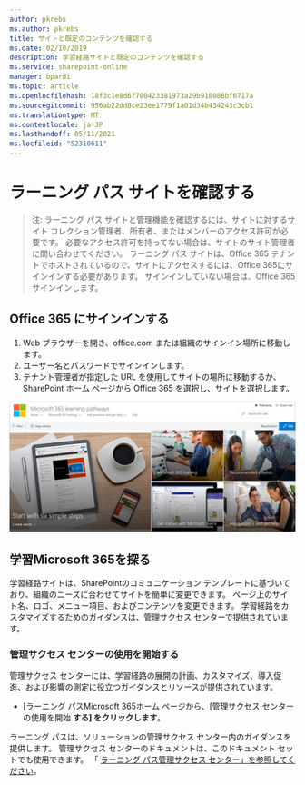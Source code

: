 ```yaml
---
author: pkrebs
ms.author: pkrebs
title: サイトと既定のコンテンツを確認する
ms.date: 02/10/2019
description: 学習経路サイトと既定のコンテンツを確認する
ms.service: sharepoint-online
manager: bpardi
ms.topic: article
ms.openlocfilehash: 18f3c1e8d6f700423381973a29b910086bf6717a
ms.sourcegitcommit: 956ab22dd8ce23ee1779f1a01d34b434243c3cb1
ms.translationtype: MT
ms.contentlocale: ja-JP
ms.lasthandoff: 05/11/2021
ms.locfileid: "52310611"
---
```

# <a name="explore-the-learning-pathways-site"></a>ラーニング パス サイトを確認する

> 注: ラーニング パス サイトと管理機能を確認するには、サイトに対するサイト コレクション管理者、所有者、またはメンバーのアクセス許可が必要です。 必要なアクセス許可を持ってない場合は、サイトのサイト管理者に問い合わせてください。 ラーニング パス サイトは、Office 365 テナントでホストされているので、サイトにアクセスするには、Office 365にサインインする必要があります。 サインインしていない場合は、Office 365サインインします。 

## <a name="sign-in-to-office-365"></a>Office 365 にサインインする 

1.  Web ブラウザーを開き、office.com または組織のサインイン場所に移動します。 
2.  ユーザー名とパスワードでサインインします。
3.  テナント管理者が指定した URL を使用してサイトの場所に移動するか、SharePoint ホーム ページから Office 365 を選択し、サイトを選択します。 

![cg-exploresite.png](media/cg-introducing.png)

## <a name="explore-microsoft-365-learning-pathways"></a>学習Microsoft 365を探る

学習経路サイトは、SharePointのコミュニケーション テンプレートに基づいており、組織のニーズに合わせてサイトを簡単に変更できます。 ページ上のサイト名、ロゴ、メニュー項目、およびコンテンツを変更できます。 学習経路をカスタマイズするためのガイダンスは、管理サクセス センターで提供されています。 

### <a name="get-started-with-the-admin-success-center"></a>管理サクセス センターの使用を開始する

管理サクセス センターには、学習経路の展開の計画、カスタマイズ、導入促進、および影響の測定に役立つガイダンスとリソースが提供されています。 

- [ラーニング パスMicrosoft 365ホーム ページから、[管理サクセス センターの使用を開始 **する] をクリックします**。

ラーニング パスは、ソリューションの管理サクセス センター内のガイダンスを提供します。 管理サクセス センターのドキュメントは、このドキュメント セットでも使用できます。 「 [ラーニング パス管理サクセス センター」を参照してください](custom_successcenter.md)。